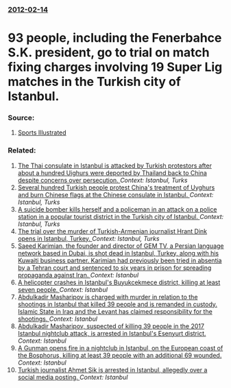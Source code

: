 ### [2012-02-14](/news/2012/02/14/index.md)

# 93 people, including the Fenerbahce S.K. president, go to trial on match fixing charges involving 19 Super Lig matches in the Turkish city of Istanbul. 




### Source:

1. [Sports Illustrated](http://sportsillustrated.cnn.com/2012/soccer/wires/02/14/2080.ap.soc.turkey.match.fixing.2nd.ld.writethru.0562/index.html)

### Related:

1. [The Thai consulate in Istanbul is attacked by Turkish protestors after about a hundred Uighurs were deported by Thailand back to China despite concerns over persecution.  ](/news/2015/07/9/the-thai-consulate-in-istanbul-is-attacked-by-turkish-protestors-after-about-a-hundred-uighurs-were-deported-by-thailand-back-to-china-despi.md) _Context: Istanbul, Turks_
2. [Several hundred Turkish people protest China's treatment of Uyghurs and burn Chinese flags at the Chinese consulate in Istanbul. ](/news/2015/07/5/several-hundred-turkish-people-protest-china-s-treatment-of-uyghurs-and-burn-chinese-flags-at-the-chinese-consulate-in-istanbul.md) _Context: Istanbul, Turks_
3. [A suicide bomber kills herself and a policeman in an attack on a police station in a popular tourist district in the Turkish city of Istanbul. ](/news/2015/01/6/a-suicide-bomber-kills-herself-and-a-policeman-in-an-attack-on-a-police-station-in-a-popular-tourist-district-in-the-turkish-city-of-istanbu.md) _Context: Istanbul, Turks_
4. [ The trial over the murder of Turkish-Armenian journalist Hrant Dink opens in Istanbul, Turkey. ](/news/2007/07/2/the-trial-over-the-murder-of-turkish-armenian-journalist-hrant-dink-opens-in-istanbul-turkey.md) _Context: Istanbul, Turks_
5. [Saeed Karimian, the founder and director of GEM TV, a Persian language network based in Dubai, is shot dead in Istanbul, Turkey, along with his Kuwaiti business partner. Karimian had previously been tried in absentia by a Tehran court and sentenced to six years in prison for spreading propaganda against Iran. ](/news/2017/04/30/saeed-karimian-the-founder-and-director-of-gem-tv-a-persian-language-network-based-in-dubai-is-shot-dead-in-istanbul-turkey-along-with.md) _Context: Istanbul_
6. [A helicopter crashes in Istanbul's Buyukcekmece district, killing at least seven people. ](/news/2017/03/10/a-helicopter-crashes-in-istanbul-s-ba1-4ya1-4kassekmece-district-killing-at-least-seven-people.md) _Context: Istanbul_
7. [Abdulkadir Masharipov is charged with murder in relation to the shootings in Istanbul that killed 39 people and is remanded in custody. Islamic State in Iraq and the Levant has claimed responsibility for the shootings. ](/news/2017/02/11/abdulkadir-masharipov-is-charged-with-murder-in-relation-to-the-shootings-in-istanbul-that-killed-39-people-and-is-remanded-in-custody-isla.md) _Context: Istanbul_
8. [Abdulkadir Masharipov, suspected of killing 39 people in the 2017 Istanbul nightclub attack, is arrested in Istanbul's Esenyurt district. ](/news/2017/01/16/abdulkadir-masharipov-suspected-of-killing-39-people-in-the-2017-istanbul-nightclub-attack-is-arrested-in-istanbul-s-esenyurt-district.md) _Context: Istanbul_
9. [A Gunman opens fire in a nightclub in Istanbul, on the European coast of the Bosphorus, killing at least 39 people with an additional 69 wounded. ](/news/2017/01/1/a-gunman-opens-fire-in-a-nightclub-in-istanbul-on-the-european-coast-of-the-bosphorus-killing-at-least-39-people-with-an-additional-69-wou.md) _Context: Istanbul_
10. [Turkish journalist Ahmet Sik is arrested in Istanbul, allegedly over a social media posting. ](/news/2016/12/29/turkish-journalist-ahmet-aa-k-is-arrested-in-istanbul-allegedly-over-a-social-media-posting.md) _Context: Istanbul_
